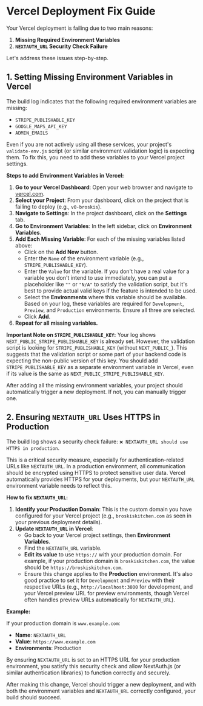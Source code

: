 # Vercel Deployment Fix Guide

Your Vercel deployment is failing due to two main reasons:

1.  **Missing Required Environment Variables**
2.  **`NEXTAUTH_URL` Security Check Failure**

Let's address these issues step-by-step.

## 1. Setting Missing Environment Variables in Vercel

The build log indicates that the following required environment variables are missing:

*   `STRIPE_PUBLISHABLE_KEY`
*   `GOOGLE_MAPS_API_KEY`
*   `ADMIN_EMAILS`

Even if you are not actively using all these services, your project's `validate-env.js` script (or similar environment validation logic) is expecting them. To fix this, you need to add these variables to your Vercel project settings.

**Steps to add Environment Variables in Vercel:**

1.  **Go to your Vercel Dashboard**: Open your web browser and navigate to [vercel.com](https://vercel.com/).
2.  **Select your Project**: From your dashboard, click on the project that is failing to deploy (e.g., `v0-broskis`).
3.  **Navigate to Settings**: In the project dashboard, click on the **Settings** tab.
4.  **Go to Environment Variables**: In the left sidebar, click on **Environment Variables**.
5.  **Add Each Missing Variable**: For each of the missing variables listed above:
    *   Click on the **Add New** button.
    *   Enter the `Name` of the environment variable (e.g., `STRIPE_PUBLISHABLE_KEY`).
    *   Enter the `Value` for the variable. If you don't have a real value for a variable you don't intend to use immediately, you can put a placeholder like `""` or `"N/A"` to satisfy the validation script, but it's best to provide actual valid keys if the feature is intended to be used.
    *   Select the **Environments** where this variable should be available. Based on your log, these variables are required for `Development`, `Preview`, and `Production` environments. Ensure all three are selected.
    *   Click **Add**.
6.  **Repeat for all missing variables.**

**Important Note on `STRIPE_PUBLISHABLE_KEY`:** Your log shows `NEXT_PUBLIC_STRIPE_PUBLISHABLE_KEY` is already set. However, the validation script is looking for `STRIPE_PUBLISHABLE_KEY` (without `NEXT_PUBLIC_`). This suggests that the validation script or some part of your backend code is expecting the non-public version of this key. You should add `STRIPE_PUBLISHABLE_KEY` as a separate environment variable in Vercel, even if its value is the same as `NEXT_PUBLIC_STRIPE_PUBLISHABLE_KEY`.

After adding all the missing environment variables, your project should automatically trigger a new deployment. If not, you can manually trigger one.




## 2. Ensuring `NEXTAUTH_URL` Uses HTTPS in Production

The build log shows a security check failure: `❌ NEXTAUTH_URL should use HTTPS in production`.

This is a critical security measure, especially for authentication-related URLs like `NEXTAUTH_URL`. In a production environment, all communication should be encrypted using HTTPS to protect sensitive user data. Vercel automatically provides HTTPS for your deployments, but your `NEXTAUTH_URL` environment variable needs to reflect this.

**How to fix `NEXTAUTH_URL`:**

1.  **Identify your Production Domain**: This is the custom domain you have configured for your Vercel project (e.g., `broskiskitchen.com` as seen in your previous deployment details).
2.  **Update `NEXTAUTH_URL` in Vercel**: 
    *   Go back to your Vercel project settings, then **Environment Variables**.
    *   Find the `NEXTAUTH_URL` variable.
    *   **Edit its value** to use `https://` with your production domain. For example, if your production domain is `broskiskitchen.com`, the value should be `https://broskiskitchen.com`.
    *   Ensure this change applies to the **Production** environment. It's also good practice to set it for `Development` and `Preview` with their respective URLs (e.g., `http://localhost:3000` for development, and your Vercel preview URL for preview environments, though Vercel often handles preview URLs automatically for `NEXTAUTH_URL`).

**Example:**

If your production domain is `www.example.com`:

*   **Name**: `NEXTAUTH_URL`
*   **Value**: `https://www.example.com`
*   **Environments**: Production

By ensuring `NEXTAUTH_URL` is set to an HTTPS URL for your production environment, you satisfy this security check and allow NextAuth.js (or similar authentication libraries) to function correctly and securely.

After making this change, Vercel should trigger a new deployment, and with both the environment variables and `NEXTAUTH_URL` correctly configured, your build should succeed.

